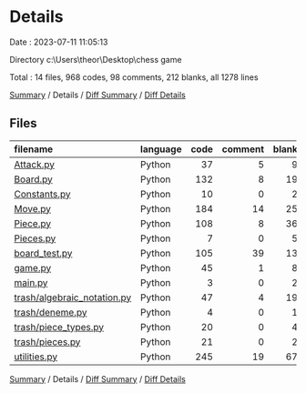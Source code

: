 # Details

Date : 2023-07-11 11:05:13

Directory c:\\Users\\theor\\Desktop\\chess game

Total : 14 files,  968 codes, 98 comments, 212 blanks, all 1278 lines

[Summary](results.md) / Details / [Diff Summary](diff.md) / [Diff Details](diff-details.md)

## Files
| filename | language | code | comment | blank | total |
| :--- | :--- | ---: | ---: | ---: | ---: |
| [Attack.py](/Attack.py) | Python | 37 | 5 | 9 | 51 |
| [Board.py](/Board.py) | Python | 132 | 8 | 19 | 159 |
| [Constants.py](/Constants.py) | Python | 10 | 0 | 2 | 12 |
| [Move.py](/Move.py) | Python | 184 | 14 | 25 | 223 |
| [Piece.py](/Piece.py) | Python | 108 | 8 | 36 | 152 |
| [Pieces.py](/Pieces.py) | Python | 7 | 0 | 5 | 12 |
| [board_test.py](/board_test.py) | Python | 105 | 39 | 13 | 157 |
| [game.py](/game.py) | Python | 45 | 1 | 8 | 54 |
| [main.py](/main.py) | Python | 3 | 0 | 2 | 5 |
| [trash/algebraic_notation.py](/trash/algebraic_notation.py) | Python | 47 | 4 | 19 | 70 |
| [trash/deneme.py](/trash/deneme.py) | Python | 4 | 0 | 1 | 5 |
| [trash/piece_types.py](/trash/piece_types.py) | Python | 20 | 0 | 4 | 24 |
| [trash/pieces.py](/trash/pieces.py) | Python | 21 | 0 | 2 | 23 |
| [utilities.py](/utilities.py) | Python | 245 | 19 | 67 | 331 |

[Summary](results.md) / Details / [Diff Summary](diff.md) / [Diff Details](diff-details.md)